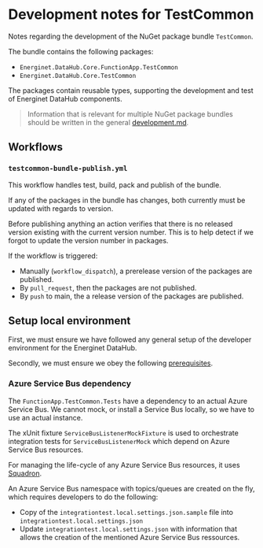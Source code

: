 # Development notes for TestCommon

Notes regarding the development of the NuGet package bundle `TestCommon`.

The bundle contains the following packages:

* `Energinet.DataHub.Core.FunctionApp.TestCommon`
* `Energinet.DataHub.Core.TestCommon`

The packages contain reusable types, supporting the development and test of Energinet DataHub components.

> Information that is relevant for multiple NuGet package bundles should be written in the general [development.md](../../../documents/development.md).

## Workflows

### `testcommon-bundle-publish.yml`

This workflow handles test, build, pack and publish of the bundle.

If any of the packages in the bundle has changes, both currently must be updated with regards to version.

Before publishing anything an action verifies that there is no released version existing with the current version number. This is to help detect if we forgot to update the version number in packages.

If the workflow is triggered:

* Manually (`workflow_dispatch`), a prerelease version of the packages are published.
* By `pull_request`, then the packages are not published.
* By `push` to main, the a release version of the packages are published.

## Setup local environment

First, we must ensure we have followed any general setup of the developer environment for the Energinet DataHub.

Secondly, we must ensure we obey the following [prerequisites](./functionapp-testcommon.md#prerequisites).

### Azure Service Bus dependency

The `FunctionApp.TestCommon.Tests` have a dependency to an actual Azure Service Bus. We cannot mock, or install a Service Bus locally, so we have to use an actual instance.

The xUnit fixture `ServiceBusListenerMockFixture` is used to orchestrate integration tests for `ServiceBusListenerMock` which depend on Azure Service Bus resources.

For managing the life-cycle of any Azure Service Bus resources, it uses [Squadron](https://github.com/SwissLife-OSS/squadron).

An Azure Service Bus namespace with topics/queues are created on the fly, which requires developers to do the following:

* Copy of the `integrationtest.local.settings.json.sample` file into `integrationtest.local.settings.json`
* Update `integrationtest.local.settings.json` with information that allows the creation of the mentioned Azure Service Bus ressources.
